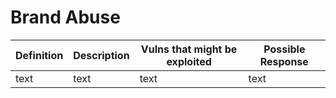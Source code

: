 # Brand Abuse

| Definition      | Description | Vulns that might be exploited | Possible Response |
| ----------- | ----------- | ----------- | ----------- |
| text | text | text | text |
